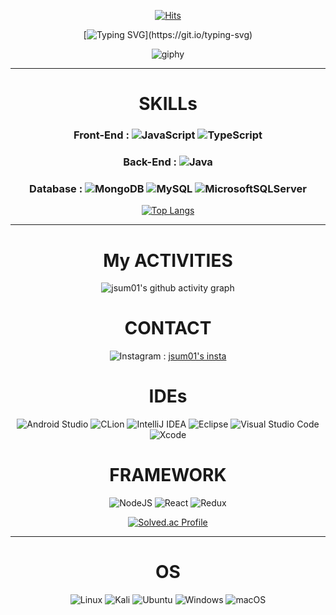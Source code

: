 <div align="center">

[![Hits](https://hits.seeyoufarm.com/api/count/incr/badge.svg?url=https%3A%2F%2Fgithub.com%2Fgjbae1212%2Fhit-counter&count_bg=%23545101&title_bg=%23C9AF00&icon=&icon_color=%23E7E7E7&title=TODAY...&edge_flat=false)](https://hits.seeyoufarm.com)

[![Typing SVG](https://readme-typing-svg.demolab.com?font=Fira+Code&size=24&pause=1000&color=F7E03C&width=500&lines=Hi+guys%2C+Welcome+to+DUIT's+space;Look+around!)](https://git.io/typing-svg)

![giphy](https://github.com/user-attachments/assets/8efd343a-bc34-4e78-8e91-21ff11a0370c)

---

# SKILLs
### Front-End : ![JavaScript](https://img.shields.io/badge/javascript-%23323330.svg?style=for-the-badge&logo=javascript&logoColor=%23F7DF1E) ![TypeScript](https://img.shields.io/badge/typescript-%23007ACC.svg?style=for-the-badge&logo=typescript&logoColor=white)
  
### Back-End : ![Java](https://img.shields.io/badge/java-%23ED8B00.svg?style=for-the-badge&logo=openjdk&logoColor=white)

### Database : ![MongoDB](https://img.shields.io/badge/MongoDB-%234ea94b.svg?style=for-the-badge&logo=mongodb&logoColor=white) ![MySQL](https://img.shields.io/badge/mysql-4479A1.svg?style=for-the-badge&logo=mysql&logoColor=white) ![MicrosoftSQLServer](https://img.shields.io/badge/Microsoft%20SQL%20Server-CC2927?style=for-the-badge&logo=microsoft%20sql%20server&logoColor=white)

[![Top Langs](https://github-readme-stats.vercel.app/api/top-langs/?username=jsum01&layout=compact&theme=dark)](https://github.com/jsum01/github-readme-stats)

---
# My ACTIVITIES
![jsum01's github activity graph](https://github-readme-activity-graph.vercel.app/graph?username=jsum01&theme=merko&days=30)

<div aligh="left">

# CONTACT
![Instagram](https://img.shields.io/badge/Instagram-%23E4405F.svg?style=for-the-badge&logo=Instagram&logoColor=white) : [jsum01's insta](https://www.instagram.com/thumb__01/)

# IDEs
![Android Studio](https://img.shields.io/badge/android%20studio-346ac1?style=for-the-badge&logo=android%20studio&logoColor=white)
![CLion](https://img.shields.io/badge/CLion-black?style=for-the-badge&logo=clion&logoColor=white)
![IntelliJ IDEA](https://img.shields.io/badge/IntelliJIDEA-000000.svg?style=for-the-badge&logo=intellij-idea&logoColor=white)
![Eclipse](https://img.shields.io/badge/Eclipse-FE7A16.svg?style=for-the-badge&logo=Eclipse&logoColor=white)
![Visual Studio Code](https://img.shields.io/badge/Visual%20Studio%20Code-0078d7.svg?style=for-the-badge&logo=visual-studio-code&logoColor=white)
![Xcode](https://img.shields.io/badge/Xcode-007ACC?style=for-the-badge&logo=Xcode&logoColor=white)

# FRAMEWORK 
![NodeJS](https://img.shields.io/badge/node.js-6DA55F?style=for-the-badge&logo=node.js&logoColor=white)
![React](https://img.shields.io/badge/react-%2320232a.svg?style=for-the-badge&logo=react&logoColor=%2361DAFB)
![Redux](https://img.shields.io/badge/redux-%23593d88.svg?style=for-the-badge&logo=redux&logoColor=white)


[![Solved.ac Profile](http://mazassumnida.wtf/api/v2/generate_badge?boj=54vaipxec30)](https://solved.ac/54vaipxec30)

---

# OS
![Linux](https://img.shields.io/badge/Linux-FCC624?style=for-the-badge&logo=linux&logoColor=black)
![Kali](https://img.shields.io/badge/Kali-268BEE?style=for-the-badge&logo=kalilinux&logoColor=white)
![Ubuntu](https://img.shields.io/badge/Ubuntu-E95420?style=for-the-badge&logo=ubuntu&logoColor=white)
![Windows](https://img.shields.io/badge/Windows-0078D6?style=for-the-badge&logo=windows&logoColor=white)
![macOS](https://img.shields.io/badge/mac%20os-000000?style=for-the-badge&logo=macos&logoColor=F0F0F0)


</div>
